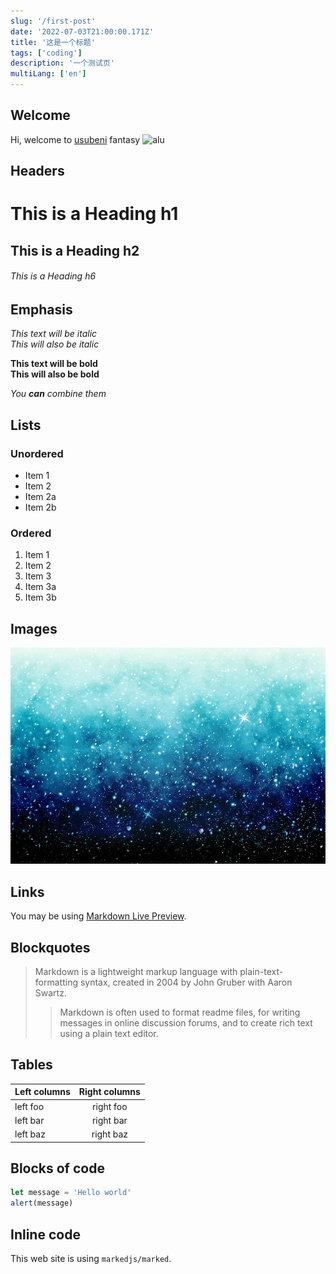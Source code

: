 ```yaml
---
slug: '/first-post'
date: '2022-07-03T21:00:00.171Z'
title: '这是一个标题'
tags: ['coding']
description: '一个测试页'
multiLang: ['en']
---
```


## Welcome

Hi, welcome to [usubeni](https://github.com/ssshooter/gatsby-theme-usubeni) fantasy ![alu](/blog-image/alu39.gif)

## Headers

# This is a Heading h1

## This is a Heading h2

###### This is a Heading h6

## Emphasis

_This text will be italic_  
_This will also be italic_

**This text will be bold**  
**This will also be bold**

_You **can** combine them_

## Lists

### Unordered

- Item 1
- Item 2
- Item 2a
- Item 2b

### Ordered

1. Item 1
1. Item 2
1. Item 3
1. Item 3a
1. Item 3b

## Images

![This is a alt text.](82536135_p3.jpg 'This is a sample image.')

## Links

You may be using [Markdown Live Preview](https://markdownlivepreview.com/).

## Blockquotes

> Markdown is a lightweight markup language with plain-text-formatting syntax, created in 2004 by John Gruber with Aaron Swartz.
>
> > Markdown is often used to format readme files, for writing messages in online discussion forums, and to create rich text using a plain text editor.

## Tables

| Left columns | Right columns |
| ------------ | :-----------: |
| left foo     |   right foo   |
| left bar     |   right bar   |
| left baz     |   right baz   |

## Blocks of code

```javascript
let message = 'Hello world'
alert(message)
```

## Inline code

This web site is using `markedjs/marked`.
